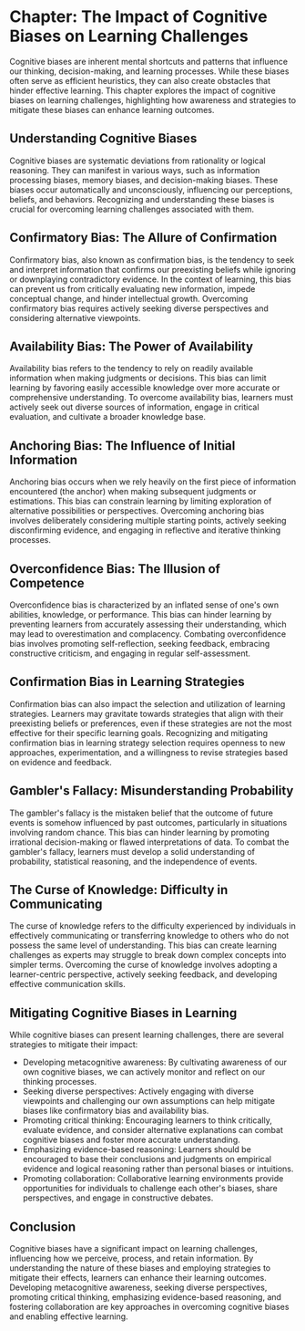 Chapter: The Impact of Cognitive Biases on Learning Challenges
==============================================================

Cognitive biases are inherent mental shortcuts and patterns that influence our thinking, decision-making, and learning processes. While these biases often serve as efficient heuristics, they can also create obstacles that hinder effective learning. This chapter explores the impact of cognitive biases on learning challenges, highlighting how awareness and strategies to mitigate these biases can enhance learning outcomes.

Understanding Cognitive Biases
------------------------------

Cognitive biases are systematic deviations from rationality or logical reasoning. They can manifest in various ways, such as information processing biases, memory biases, and decision-making biases. These biases occur automatically and unconsciously, influencing our perceptions, beliefs, and behaviors. Recognizing and understanding these biases is crucial for overcoming learning challenges associated with them.

Confirmatory Bias: The Allure of Confirmation
---------------------------------------------

Confirmatory bias, also known as confirmation bias, is the tendency to seek and interpret information that confirms our preexisting beliefs while ignoring or downplaying contradictory evidence. In the context of learning, this bias can prevent us from critically evaluating new information, impede conceptual change, and hinder intellectual growth. Overcoming confirmatory bias requires actively seeking diverse perspectives and considering alternative viewpoints.

Availability Bias: The Power of Availability
--------------------------------------------

Availability bias refers to the tendency to rely on readily available information when making judgments or decisions. This bias can limit learning by favoring easily accessible knowledge over more accurate or comprehensive understanding. To overcome availability bias, learners must actively seek out diverse sources of information, engage in critical evaluation, and cultivate a broader knowledge base.

Anchoring Bias: The Influence of Initial Information
----------------------------------------------------

Anchoring bias occurs when we rely heavily on the first piece of information encountered (the anchor) when making subsequent judgments or estimations. This bias can constrain learning by limiting exploration of alternative possibilities or perspectives. Overcoming anchoring bias involves deliberately considering multiple starting points, actively seeking disconfirming evidence, and engaging in reflective and iterative thinking processes.

Overconfidence Bias: The Illusion of Competence
-----------------------------------------------

Overconfidence bias is characterized by an inflated sense of one's own abilities, knowledge, or performance. This bias can hinder learning by preventing learners from accurately assessing their understanding, which may lead to overestimation and complacency. Combating overconfidence bias involves promoting self-reflection, seeking feedback, embracing constructive criticism, and engaging in regular self-assessment.

Confirmation Bias in Learning Strategies
----------------------------------------

Confirmation bias can also impact the selection and utilization of learning strategies. Learners may gravitate towards strategies that align with their preexisting beliefs or preferences, even if these strategies are not the most effective for their specific learning goals. Recognizing and mitigating confirmation bias in learning strategy selection requires openness to new approaches, experimentation, and a willingness to revise strategies based on evidence and feedback.

Gambler's Fallacy: Misunderstanding Probability
-----------------------------------------------

The gambler's fallacy is the mistaken belief that the outcome of future events is somehow influenced by past outcomes, particularly in situations involving random chance. This bias can hinder learning by promoting irrational decision-making or flawed interpretations of data. To combat the gambler's fallacy, learners must develop a solid understanding of probability, statistical reasoning, and the independence of events.

The Curse of Knowledge: Difficulty in Communicating
---------------------------------------------------

The curse of knowledge refers to the difficulty experienced by individuals in effectively communicating or transferring knowledge to others who do not possess the same level of understanding. This bias can create learning challenges as experts may struggle to break down complex concepts into simpler terms. Overcoming the curse of knowledge involves adopting a learner-centric perspective, actively seeking feedback, and developing effective communication skills.

Mitigating Cognitive Biases in Learning
---------------------------------------

While cognitive biases can present learning challenges, there are several strategies to mitigate their impact:

* Developing metacognitive awareness: By cultivating awareness of our own cognitive biases, we can actively monitor and reflect on our thinking processes.
* Seeking diverse perspectives: Actively engaging with diverse viewpoints and challenging our own assumptions can help mitigate biases like confirmatory bias and availability bias.
* Promoting critical thinking: Encouraging learners to think critically, evaluate evidence, and consider alternative explanations can combat cognitive biases and foster more accurate understanding.
* Emphasizing evidence-based reasoning: Learners should be encouraged to base their conclusions and judgments on empirical evidence and logical reasoning rather than personal biases or intuitions.
* Promoting collaboration: Collaborative learning environments provide opportunities for individuals to challenge each other's biases, share perspectives, and engage in constructive debates.

Conclusion
----------

Cognitive biases have a significant impact on learning challenges, influencing how we perceive, process, and retain information. By understanding the nature of these biases and employing strategies to mitigate their effects, learners can enhance their learning outcomes. Developing metacognitive awareness, seeking diverse perspectives, promoting critical thinking, emphasizing evidence-based reasoning, and fostering collaboration are key approaches in overcoming cognitive biases and enabling effective learning.

